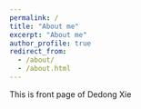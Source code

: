 ```yaml
---
permalink: /
title: "About me"
excerpt: "About me"
author_profile: true
redirect_from: 
  - /about/
  - /about.html
---
```


This is front page of Dedong Xie
